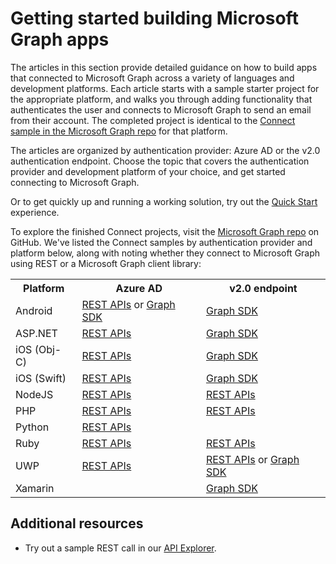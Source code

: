 ﻿# Getting started building Microsoft Graph apps

The articles in this section provide detailed guidance on how to build apps that connected to Microsoft Graph across a variety of languages and development platforms. Each article starts with a sample starter project for the appropriate platform, and walks you through adding functionality that authenticates the user and connects to Microsoft Graph to send an email from their account. The completed project is identical to the [Connect sample in the Microsoft Graph repo](https://github.com/microsoftgraph?utf8=%E2%9C%93&query=connect) for that platform.

The articles are organized by authentication provider: Azure AD or the v2.0 authentication endpoint. Choose the topic that covers the authentication provider and development platform of your choice, and get started connecting to Microsoft Graph.

Or to get quickly up and running a working solution, try out the [Quick Start](http://dev.office.com/getting-started/office365apis) experience.

To explore the finished Connect projects, visit the [Microsoft Graph repo](https://github.com/microsoftgraph) on GitHub. We've listed the Connect samples by authentication provider and platform below, along with noting whether they connect to Microsoft Graph using REST or a Microsoft Graph client library:

<table>
  <tr>
    <th>Platform</th>
    <th>Azure AD</th> 
    <th>v2.0 endpoint</th>
  </tr>
  <tr>
    <td>Android</td>
    <td>
		<a href="https://github.com/microsoftgraph/android-java-connect-rest-sample">REST APIs</a> or 
		<a href="https://github.com/microsoftgraph/android-java-connect-sample/tree/last_v1_auth">Graph SDK</a>
	</td> 
    <td>
		<a href="https://github.com/microsoftgraph/android-java-connect-sample">Graph SDK</a>
	</td> 
  </tr>
  <tr>
    <td>ASP.NET</td>
    <td>
		<a href="https://github.com/microsoftgraph/aspnet-connect-rest-sample">REST APIs</a>
	</td>     
	<td>
		<a href="https://github.com/microsoftgraph/aspnet-connect-sample">Graph SDK</a>
	</td> 
  </tr>
  <tr>
    <td>iOS (Obj-C)</td>
    <td>
		<a href="https://github.com/microsoftgraph/ios-objectivec-connect-rest-sample">REST APIs</a>
	</td>     
	<td>
		<a href="https://github.com/microsoftgraph/ios-objectivec-connect-sample">Graph SDK</a>
	</td> 
  </tr>
  <tr>
    <td>iOS (Swift)</td>
    <td>
		<a href="https://github.com/microsoftgraph/ios-swift-connect-rest-sample">REST APIs</a>
	</td>     
	<td>
		<a href="https://github.com/microsoftgraph/ios-swift-connect-sample">Graph SDK</a>
	</td> 
  </tr>
  <tr>
    <td>NodeJS</td>
    <td>
		<a href="https://github.com/microsoftgraph/nodejs-connect-rest-sample/tree/last_v1_auth">REST APIs</a>
	</td>     
	<td>
		<a href="https://github.com/microsoftgraph/nodejs-connect-rest-sample">REST APIs</a>
	</td> 
  </tr>
  <tr>
    <td>PHP</td>
    <td>
		<a href="https://github.com/microsoftgraph/php-connect-rest-sample/tree/last_v1_auth">REST APIs</a>
	</td>     
	<td>
		<a href="https://github.com/microsoftgraph/php-connect-rest-sample">REST APIs</a>
	</td> 
  </tr>
  <tr>
    <td>Python</td>
    <td>
		<a href="https://github.com/microsoftgraph/python3-connect-rest-sample">REST APIs</a>
	</td>     
	<td>
	</td> 
  </tr>
  <tr>
    <td>Ruby</td>
    <td>
		<a href="https://github.com/microsoftgraph/ruby-connect-rest-sample/tree/last_v1_auth">REST APIs</a>
	</td>     
	<td>
		<a href="https://github.com/microsoftgraph/ruby-connect-rest-sample">REST APIs</a>
	</td> 
  </tr>
  <tr>
    <td>UWP</td>
    <td>
		<a href="https://github.com/microsoftgraph/uwp-csharp-connect-rest-sample/tree/last_v1_auth">REST APIs</a>
	</td>     
	<td>
		<a href="https://github.com/microsoftgraph/uwp-csharp-connect-rest-sample">REST APIs</a> or 
		<a href="https://github.com/microsoftgraph/uwp-csharp-connect-sample">Graph SDK</a>
	</td> 
  </tr>
  <tr>
    <td>Xamarin</td>
    <td>
	</td>     
	<td>
		<a href="https://github.com/microsoftgraph/xamarin-csharp-connect-sample">Graph SDK</a>
	</td> 
  </tr>
</table>

## Additional resources
- Try out a sample REST call in our [API Explorer](https://graph.microsoft.io/graph-explorer).


